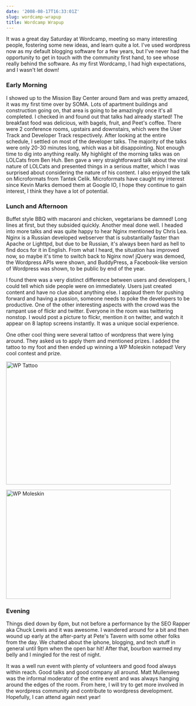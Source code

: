 ```yaml
---
date: '2008-08-17T16:33:01Z'
slug: wordcamp-wrapup
title: Wordcamp Wrapup
---
```



It was a great day Saturday at Wordcamp, meeting so many interesting people,
fostering some new ideas, and learn quite a lot. I've used wordpress now as my
default blogging software for a few years, but I've never had the opportunity to
get in touch with the community first hand, to see whose really behind the
software. As my first Wordcamp, I had high expectations, and I wasn't let down!

### Early Morning

I showed up to the Mission Bay Center around 9am and was pretty amazed, it was
my first time over by SOMA. Lots of apartment buildings and construction going
on, that area is going to be amazingly once it's all completed. I checked in and
found out that talks had already started! The breakfast food was delicious, with
bagels, fruit, and Peet's coffee. There were 2 conference rooms, upstairs and
downstairs, which were the User Track and Developer Track respectively. After
looking at the entire schedule, I settled on most of the developer talks. The
majority of the talks were only 20-30 minutes long, which was a bit
disappointing. Not enough time to dig into anything really. My highlight of the
morning talks was on LOLCats from Ben Huh. Ben gave a very straightforward talk
about the viral nature of LOLCats and presented things in a serious matter,
which I was surprised about considering the nature of his content. I also
enjoyed the talk on Microformats from Tantek Celik. Microformats have caught my
interest since Kevin Marks demoed them at Google IO, I hope they continue to
gain interest, I think they have a lot of potential.

### Lunch and Afternoon

Buffet style BBQ with macaroni and chicken, vegetarians be damned! Long lines at
first, but they subsided quickly. Another meal done well. I headed into more
talks and was quite happy to hear Nginx mentioned by Chris Lea. Nginx is
a Russian developed webserver that is substantially faster than Apache or
Lighttpd, but due to be Russian, it's always been hard as hell to find docs for
it in English. From what I heard, the situation has improved now, so maybe it's
time to switch back to Nginx now! jQuery was demoed, the Wordpress APIs were
shown, and BuddyPress, a Facebook-like version of Wordpress was shown, to be
public by end of the year.

I found there was a very distinct difference between users and developers,
I could tell which side people were on immediately. Users just created content
and have no clue about anything else. I applaud them for pushing forward and
having a passion, someone needs to poke the developers to be productive. One of
the other interesting aspects with the crowd was the rampant use of flickr and
twitter. Everyone in the room was twittering nonstop. I would post a picture to
flickr, mention it on twitter, and watch it appear on 8 laptop screens
instantly. It was a unique social experience.

One other cool thing were several tattoo of wordpress that were lying around.
They asked us to apply them and mentioned prizes. I added the tattoo to my foot
and then ended up winning a WP Moleskin notepad! Very cool contest and
prize.

<a
href="http://www.thebehrensventure.com/wp-content/uploads/2008/08/2769495380_0e90b28e2b_b.jpg"><img
class="aligncenter wp-image-88" title="WP Tattoo"
src="http://www.thebehrensventure.com/wp-content/uploads/2008/08/2769495380_0e90b28e2b_b-450x337.jpg"
alt="WP Tattoo" width="450" height="337" /></a><br/>

<a
href="http://www.thebehrensventure.com/wp-content/uploads/2008/08/dsc_7487.jpg"><img
class="aligncenter wp-image-89" title="WP Moleskin"
src="http://www.thebehrensventure.com/wp-content/uploads/2008/08/dsc_7487-450x299.jpg"
alt="WP Moleskin" width="450" height="299" /></a><br/>

### Evening

Things died down by 6pm, but not before a performance by the SEO Rapper aka
Chuck Lewis and it was awesome. I wandered around for a bit and then wound up
early at the after-party at Pete's Tavern with some other folks from the day. We
chatted about the iphone, blogging, and tech stuff in general until 9pm when the
open bar hit! After that, bourbon warmed my belly and I mingled for the rest of
night.

It was a well run event with plenty of volunteers and good food always within
reach. Good talks and good company all around. Matt Mullenweg was the informal
moderator of the entire event and was always hanging around the edges of the
room. From here, I will try to get more involved in the wordpress community and
contribute to wordpress development. Hopefully, I can attend again next year!
